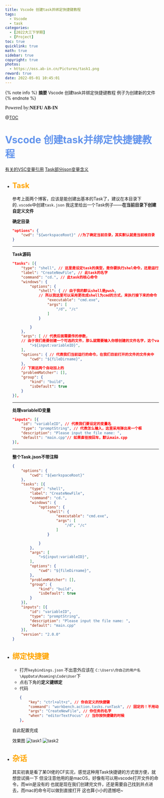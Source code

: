 ```yaml
---
title: Vscode 创建task并绑定快捷键教程
tags:
  - Vscode
  - task
categories:
  - [2022大三下学期]
  - [Project]
toc: true
quicklink: true
math: true
sidebar: true
copyright: true
photos: 
  - https://oss.ab-in.cn/Pictures/task1.png
reward: true
date: 2022-05-01 10:45:01
---
```


{% note info %}
**摘要**
Vscode 创建task并绑定快捷键教程
例子为创建新的文件
{% endnote %}
<!-- more -->

<font size=3 face=楷体>Powered by:**NEFU AB-IN**</font>

@[TOC](文章目录)

# <font color=#6495ED size=6 >Vscode 创建task并绑定快捷键教程</font>

  [有关的VSC变量引用](https://blog.csdn.net/hn_tzy/article/details/104652114)
  [Task部分json变量含义](https://blog.csdn.net/qq_53653262/article/details/120859147?ops_request_misc=%257B%2522request%255Fid%2522%253A%2522165104850216781435435304%2522%252C%2522scm%2522%253A%252220140713.130102334.pc%255Fall.%2522%257D&request_id=165104850216781435435304&biz_id=0&utm_medium=distribute.pc_search_result.none-task-blog-2~all~first_rank_ecpm_v1~rank_v31_ecpm-5-120859147.142^v9^pc_search_result_cache,157^v4^control&utm_term=vscode+task&spm=1018.2226.3001.4187)
* ## <font color=#FFA500 size=5>Task</font>

  参考上面两个博客，应该是能创建出基本的Task了，建议在本目录下的`.vscode`中创建`task.json`
  我这里给出一个Task例子——**在当前目录下创建自定义文件**


  **确定目录**
  ```json
  "options": {
      "cwd": "${workspaceRoot}" //为了确定当前目录，其实默认就是当前根目录
  }
  ```
  ****
  **Task源码**
  ```json
  "tasks": [{
      "type": "shell", // 这里是设定task的类型，是你要执行shel命令，还是运行文件
      "label": "CreateNewFile", // 此task的名字
      "command": "cd.", // 此task的核心命令
      "windows": {
          "options": {
              "shell": { // 由于我的默认shell是pwsh,
              // 所以我这里可以采用更改成shell为cmd的方式，来执行接下来的命令
                  "executable": "cmd.exe",
                  "args": [
                      "/d", "/c"
                  ]
              }

          }
      },
      "args": [ // 代表后面需要传的参数，
      // 由于我们是要创建一个可选的文件，那么就需要输入你想创建的文件名字，这个variableID代表变量名
          ">${input:variableID}",
      ], 
      "options": { // 代表我们当前运行的命令，在我们目前打开的文件的文件夹中
          "cwd": "${fileDirname}",
      },
      // 下面这两个自动加上的
      "problemMatcher": [],
      "group": {
          "kind": "build",
          "isDefault": true
      }
  }],
  ```
  ****
  **处理variableID变量**

  ```json
  "inputs": [{
      "id": "variableID", // 代表我们要设定的变量名
      "type": "promptString", // 代表怎么输入，这里采用弹出来一个框
      "description": "Please input the file name: ", 
      "default": "main.cpp"// 如果直径按回车，默认main.cpp
  }],
  ```
  ****
  **整个Task.json不带注释**

  ```json
  {
      "options": {
          "cwd": "${workspaceRoot}"
      },
      "tasks": [{
          "type": "shell",
          "label": "CreateNewFile",
          "command": "cd.",
          "windows": {
              "options": {
                  "shell": {
                      "executable": "cmd.exe",
                      "args": [
                          "/d", "/c"
                      ]
                  }

              }
          },
          "args": [
              ">${input:variableID}",
          ],
          "options": {
              "cwd": "${fileDirname}",
          },
          "problemMatcher": [],
          "group": {
              "kind": "build",
              "isDefault": true
          }
      }],
      "inputs": [{
          "id": "variableID",
          "type": "promptString",
          "description": "Please input the file name: ",
          "default": "main.cpp"
      }],
      "version": "2.0.0"
  }
  ```

* ## <font color=#FFA500 size=5>绑定快捷键</font>

  * 打开`keybindings.json` 不出意外应该在 `C:\Users\你自己的用户名\AppData\Roaming\Code\User`下
  * 点右下角的**定义键绑定**
  * 代码
    ```json
    {
        "key": "ctrl+alt+z", // 你自定义的快捷键
        "command": "workbench.action.tasks.runTask", // 固定的！不用动！就是在你目录下runtask的意思
        "args": "CreateNewFile", // 你任务的名字
        "when": "editorTextFocus" // 当你按快捷键的时候
    },
    ```
  
  自此配置完成

  效果图
  ![task1](https://oss.ab-in.cn/Pictures/task1.png)
  ![task2](https://oss.ab-in.cn/Pictures/task2.png)

* ## <font color=#FFA500 size=5>杂话</font>

    其实初衷是看了某OI佬的CF实况，感觉这种用Task快捷键的方式很方便，就想尝试搞一下
    但没注意他用的是macOS，好像有可以用vscode打开文件的命令，而win是没有的
    也就是现在我们创建完文件，还是需要自己找到并点进去，而mac的命令可以做到直接打开
    这也算小小的遗憾吧~
